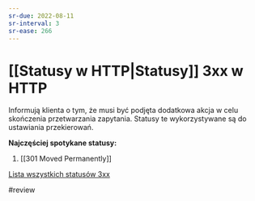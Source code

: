 ```yaml
---
sr-due: 2022-08-11
sr-interval: 3
sr-ease: 266
---
```


# [[Statusy w HTTP|Statusy]] 3xx w HTTP
Informują klienta o tym, że musi być podjęta dodatkowa akcja w celu skończenia przetwarzania zapytania. Statusy te wykorzystywane są do ustawiania przekierowań.

**Najczęściej spotykane statusy:**
1. [[301 Moved Permanently]] 

[Lista wszystkich statusów 3xx](https://en.wikipedia.org/wiki/List_of_HTTP_status_codes#:~:text=instance.%5B17%5D-,3xx%20redirection,-This%20class%20of)

#review